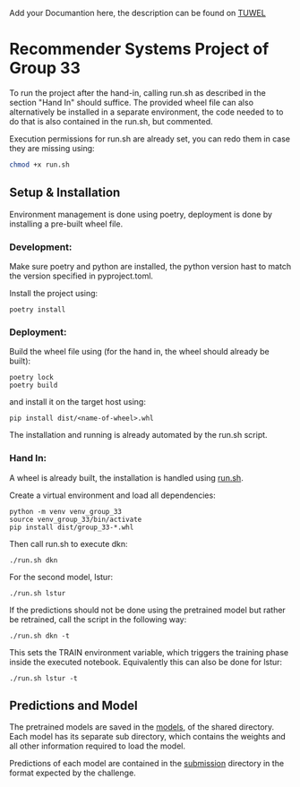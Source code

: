Add your Documantion here, the description can be found on [TUWEL](https://tuwel.tuwien.ac.at/mod/page/view.php?id=2281417)

# Recommender Systems Project of Group 33
To run the project after the hand-in, calling run.sh as described in the section "Hand In" should
suffice.
The provided wheel file can also alternatively be installed in a separate environment, the code
needed to to do that is also contained in the run.sh, but commented.

Execution permissions for run.sh are already set, you can redo them in case they are missing using:
```bash
chmod +x run.sh
```

## Setup & Installation
Environment management is done using poetry, deployment is done by installing a
pre-built wheel file.


### Development:
Make sure poetry and python are installed, the python version hast to match
the version specified in pyproject.toml.

Install the project using:
```shell
poetry install
```

### Deployment:
Build the wheel file using (for the hand in, the wheel should already be built):

```shell
poetry lock
poetry build
```

and install it on the target host using:

```shell
pip install dist/<name-of-wheel>.whl
```

The installation and running is already automated by the run.sh script.

### Hand In:
A wheel is already built, the installation is handled using [run.sh](./run.sh).

Create a virtual environment and load all dependencies:
```shell
python -m venv venv_group_33
source venv_group_33/bin/activate
pip install dist/group_33-*.whl
```

Then call run.sh to execute dkn:
```shell
./run.sh dkn
```

For the second model, lstur:
```shell
./run.sh lstur
```

If the predictions should not be done using the pretrained model
but rather be retrained, call the script in the following way:
```shell
./run.sh dkn -t
```
This sets the TRAIN environment variable, which triggers the training phase inside the
executed notebook.
Equivalently this can also be done for lstur:
```shell
./run.sh lstur -t
```

## Predictions and Model
The pretrained models are saved in the [models](~/shared/194.035-2024S/groups/Gruppe_33/Group_33/models), of the shared directory. Each model has its separate sub directory, which contains the weights and all other information required to load the model.


Predictions of each model are contained in the [submission](~/shared/194.035-2024S/groups/Gruppe_33/Group_33/submission) directory in the format expected by the challenge. 
